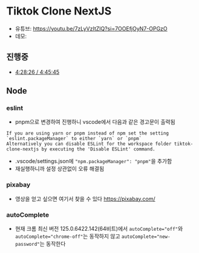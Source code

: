 # Tiktok Clone NextJS

- 유튜브: <https://youtu.be/7zLyVzItZlQ?si=7OOEfjOyN7-OPGzO>
- 데모:

## 진행중

- [4:28:26 / 4:45:45](https://youtu.be/7zLyVzItZlQ?si=wL8vW8vVU-RsEIlV&t=16106)

## Node

### eslint

- pnpm으로 변경하여 진행하니 vscode에서 다음과 같은 경고문이 출력됨

```text
If you are using yarn or pnpm instead of npm set the setting `eslint.packageManager` to either `yarn` or `pnpm`
Alternatively you can disable ESLint for the workspace folder tiktok-clone-nextjs by executing the 'Disable ESLint' command.
```

- .vscode/settings.json에 `"npm.packageManager": "pnpm"`을 추가함
- 재실행하니까 설정 상관없이 오류 해결됨

### pixabay

- 영상을 얻고 싶으면 여기서 찾을 수 있다 <https://pixabay.com/>

### autoComplete

- 현재 크롬 최신 버전 125.0.6422.142(64비트)에서 `autoComplete="off"`와 `autoComplete="chrome-off"`는 동작하지 않고 `autoComplete="new-password"`는 동작한다
